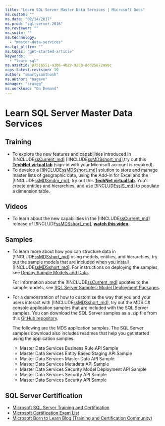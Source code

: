 ```yaml
---
title: "Learn SQL Server Master Data Services | Microsoft Docs"
ms.custom: ""
ms.date: "02/14/2017"
ms.prod: "sql-server-2016"
ms.reviewer: ""
ms.suite: ""
ms.technology: 
  - "master-data-services"
ms.tgt_pltfrm: ""
ms.topic: "get-started-article"
keywords: 
  - "learn sql"
ms.assetid: 87516551-a3b6-4b29-928b-ddd25672a98c
caps.latest.revision: 19
author: "smartysanthosh"
ms.author: "nagavo"
manager: "craigg"
ms.workload: "On Demand"
---
```

# Learn SQL Server Master Data Services
  
  
## Training  
* To explore the new features and capabilities introduced in [!INCLUDE[ssCurrent_md](../includes/sscurrent-md.md)] [!INCLUDE[ssMDSshort_md](../includes/ssmdsshort-md.md)],try out this [**TechNet virtual lab**](https://vlabs.holsystems.com/vlabs/technet?eng=VLabs&auth=none&src=vlabs&altadd=true&labid=23113&lod=true) (sign-in with your Microsoft account is required).  
* To develop a [!INCLUDE[ssMDSshort_md](../includes/ssmdsshort-md.md)] solution to store and manage master lists of geographic data, using the Add-in for Excel and the [!INCLUDE[ssMDSmdm_md](../includes/ssmdsmdm-md.md)], try out this [**TechNet virtual lab**](https://vlabs.holsystems.com/vlabs/technet?eng=VLabs&auth=none&src=vlabs&altadd=true&labid=23112&lod=true). You'll create entities and hierarchies, and use [!INCLUDE[ssIS_md](../includes/ssis-md.md)] to populate a dimension table.  
  
## Videos  
* To learn about the new capabilities in the [!INCLUDE[ssCurrent_md](../includes/sscurrent-md.md)] release of [!INCLUDE[ssMDSshort_md](../includes/ssmdsshort-md.md)], [**watch this video**](https://www.youtube.com/watch?v=cKA72FpOVxI).  
  
## Samples  
* To learn more about how you can structure data in [!INCLUDE[ssMDSshort_md](../includes/ssmdsshort-md.md)] using models, entities, and hierarchies, try out the sample models that are included when you install [!INCLUDE[ssMDSshort_md](../includes/ssmdsshort-md.md)]. For instructions on deploying the samples, see [Deploy Sample Models and Data](../master-data-services/master-data-services-installation-and-configuration.md#deploySample).   
  
    For information about the [!INCLUDE[ssCurrent_md](../includes/sscurrent-md.md)] updates to the sample models, see [SQL Server Samples: Model Deployment Packages](../master-data-services/sql-server-samples-model-deployment-packages-mds.md).  
  
* For a demonstration of how to customize the way that you and your users interact with [!INCLUDE[ssMDSshort_md](../includes/ssmdsshort-md.md)], try out the MDS C# console application samples that are included with the SQL Server samples. You can download the SQL Server samples as a .zip file from this [GitHub repository](https://github.com/Microsoft/sql-server-samples).  
  
    The following are the MDS application samples. The SQL Server samples download also includes    readmes that help you get started using the application samples.  
    * Master Data Services Business Rule API Sample  
    * Master Data Services Entity Based Staging API Sample  
    * Master Data Services Master Data API Sample  
    * Master Data Services Metadata API Sample  
    * Master Data Services Security Model Deployment API Sample  
    * Master Data Services Security API Sample  
    * Master Data Services Security API Sample  
  
## SQL Server Certification  
* [Microsoft SQL Server Training and Certification](https://www.microsoft.com/en-us/learning/sql-training.aspx)  
* [Microsoft Certification Exam List](https://www.microsoft.com/en-us/learning/exam-list.aspx)  
* [Microsoft Born to Learn Blog (Training and Certification Community)](https://borntolearn.mslearn.net/b/weblog/archive/2016/03)  
  
  
  
  
  
  

